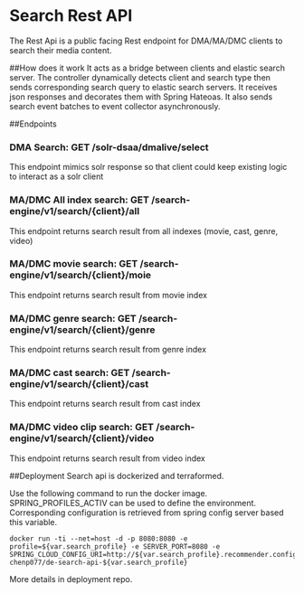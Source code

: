 # Search Rest API
The Rest Api is a public facing Rest endpoint for DMA/MA/DMC clients to search their media content.

##How does it work
It acts as a bridge between clients and elastic search server. The controller dynamically detects client and search type then sends corresponding search query to elastic search servers. It receives json responses and decorates them with Spring Hateoas. It also sends search event batches to event collector asynchronously.


##Endpoints
### DMA Search: GET /solr-dsaa/dmalive/select
This endpoint mimics solr response so that client could keep existing logic to interact as a solr client

### MA/DMC All index search: GET /search-engine/v1/search/{client}/all
This endpoint returns search result from all indexes (movie, cast, genre, video)

### MA/DMC movie search: GET /search-engine/v1/search/{client}/moie
This endpoint returns search result from movie index

### MA/DMC genre search: GET /search-engine/v1/search/{client}/genre
This endpoint returns search result from genre index

### MA/DMC cast search: GET /search-engine/v1/search/{client}/cast
This endpoint returns search result from cast index

### MA/DMC video clip search: GET /search-engine/v1/search/{client}/video
This endpoint returns search result from video index


##Deployment
Search api is dockerized and terraformed.

Use the following command to run the docker image. SPRING_PROFILES_ACTIV can be used to define the environment. Corresponding configuration is retrieved from spring config server based this variable. 
```{r, engine='bash', count_lines}
docker run -ti --net=host -d -p 8080:8080 -e profile=${var.search_profile} -e SERVER_PORT=8080 -e SPRING_CLOUD_CONFIG_URI=http://${var.search_profile}.recommender.config.server.wdsds.net:8888 chenp077/de-search-api-${var.search_profile}
```
More details in deployment repo.